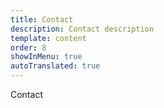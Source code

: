 ```yaml
---
title: Contact
description: Contact description
template: content
order: 8
showInMenu: true
autoTranslated: true
---
```


Contact
